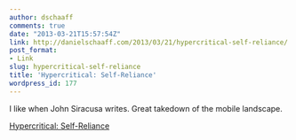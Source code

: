 ```yaml
---
author: dschaaff
comments: true
date: "2013-03-21T15:57:54Z"
link: http://danielschaaff.com/2013/03/21/hypercritical-self-reliance/
post_format:
- Link
slug: hypercritical-self-reliance
title: 'Hypercritical: Self-Reliance'
wordpress_id: 177
---
```


I like when John Siracusa writes. Great takedown of the mobile landscape.

  
[Hypercritical: Self-Reliance](http://hypercritical.co/2013/03/19/self-reliance)
